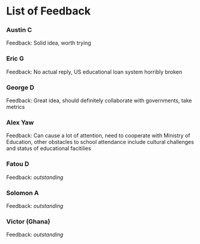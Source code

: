 # List of Feedback

### Austin C
Feedback: Solid idea, worth trying

### Eric G
Feedback: No actual reply, US educational loan system horribly broken

### George D
Feedback: Great idea, should definitely collaborate with governments, take metrics

### Alex Yaw
Feedback: Can cause a lot of attention, need to cooperate with Ministry of Education, other obstacles to school attendance include cultural challenges and status of educational facitilies

### Fatou D
Feedback: *outstanding*

### Solomon A
Feedback: *outstanding*

### Victor (Ghana)
Feedback: *outstanding*